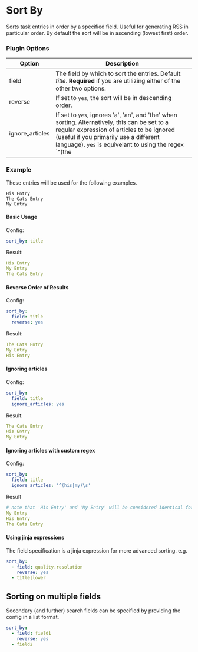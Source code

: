 # Sort By
Sorts task entries in order by a specified field. Useful for generating RSS in particular order. By default the sort will be in ascending (lowest first) order.

### Plugin Options
| Option| Description |
| --- | --- |
| field | The field by which to sort the entries. Default: _title_. **Required** if you are utilizing either of the other two options. |
| reverse | If set to `yes`, the sort will be in descending order. |
| ignore_articles | If set to `yes`, ignores 'a', 'an', and 'the' when sorting. Alternatively, this can be set to a regular expression of articles to be ignored (useful if you primarily use a different language). `yes` is equivelant to using the regex `^(the|a|an)\s`. |

### Example
These entries will be used for the following examples.
```text
His Entry
The Cats Entry
My Entry
```

#### Basic Usage
Config:
```yaml
sort_by: title
```
Result:
```yaml
His Entry
My Entry
The Cats Entry
```

#### Reverse Order of Results
Config:
```yaml
sort_by:
  field: title
  reverse: yes
```
Result:
```yaml
The Cats Entry
My Entry
His Entry
```

#### Ignoring articles
Config:
```yaml
sort_by:
  field: title
  ignore_articles: yes
```
Result:
```yaml
The Cats Entry
His Entry
My Entry
```

#### Ignoring articles with custom regex
Config:
```yaml
sort_by:
  field: title
  ignore_articles: '^(his|my)\s'
```
Result
```yaml
# note that 'His Entry' and 'My Entry' will be considered identical for the sort (since 'His' and 'My' will be ignored) and may be reversed, but will always be before 'The Cats Entry'
My Entry
His Entry
The Cats Entry
```

#### Using jinja expressions
The field specification is a jinja expression for more advanced sorting.
e.g.
```yaml
sort_by:
  - field: quality.resolution
    reverse: yes
  - title|lower
```

## Sorting on multiple fields

Secondary (and further) search fields can be specified by providing the config in a list format.

```yaml
sort_by:
  - field: field1
    reverse: yes
  - field2
```